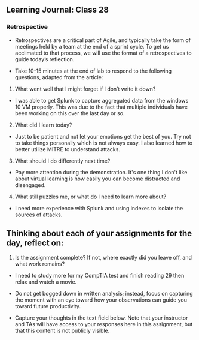 ## Learning Journal: Class 28

### Retrospective

- Retrospectives are a critical part of Agile, and typically take the form of meetings held by a team at the end of a sprint cycle. To get us acclimated to that process, we will use the format of a retrospectives to guide today’s reflection.

- Take 10-15 minutes at the end of lab to respond to the following questions, adapted from the article:

1. What went well that I might forget if I don’t write it down?
- I was able to get Splunk to capture aggregated data from the windows 10 VM properly. This was due to the fact that multiple individuals have been working on this over the last day or so.

2. What did I learn today?
- Just to be patient and not let your emotions get the best of you. Try not to take things personally which is not always easy. I also learned how to better utilize MITRE to understand attacks.

3. What should I do differently next time?
- Pay more attention during the demonstration. It's one thing I don't like about virtual learning is how easily you can become distracted and disengaged.

4. What still puzzles me, or what do I need to learn more about?
- I need more experience with Splunk and using indexes to isolate the sources of attacks.

## Thinking about each of your assignments for the day, reflect on:

1. Is the assignment complete? If not, where exactly did you leave off, and what work remains?

- I need to study more for my CompTIA test and finish reading 29 then relax and watch a movie.

- Do not get bogged down in written analysis; instead, focus on capturing the moment with an eye toward how your observations can guide you toward future productivity.

- Capture your thoughts in the text field below. Note that your instructor and TAs will have access to your responses here in this assignment, but that this content is not publicly visible.


